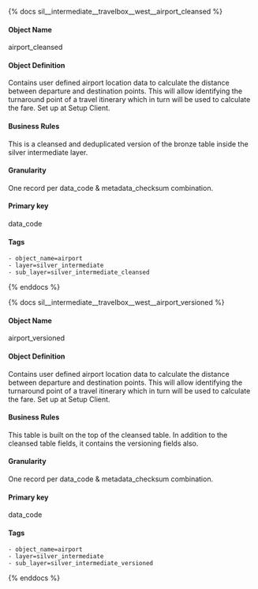 {% docs sil__intermediate__travelbox__west__airport_cleansed %}

#### Object Name
airport_cleansed

#### Object Definition
Contains user defined airport location data to calculate the distance between departure and destination points. This will allow identifying the turnaround point of a travel itinerary which in turn will be used to calculate the fare. Set up at Setup Client.

#### Business Rules
This is a cleansed and deduplicated version of the bronze table inside the silver intermediate layer.

#### Granularity
One record per data_code & metadata_checksum combination.

#### Primary key
data_code

#### Tags
    - object_name=airport
    - layer=silver_intermediate
    - sub_layer=silver_intermediate_cleansed

{% enddocs %}

{% docs sil__intermediate__travelbox__west__airport_versioned %}

#### Object Name
airport_versioned

#### Object Definition
Contains user defined airport location data to calculate the distance between departure and destination points. This will allow identifying the turnaround point of a travel itinerary which in turn will be used to calculate the fare. Set up at Setup Client.

#### Business Rules
This table is built on the top of the cleansed table. In addition to the cleansed table fields, it contains the versioning fields also.

#### Granularity
One record per data_code & metadata_checksum combination.

#### Primary key
data_code

#### Tags
    - object_name=airport
    - layer=silver_intermediate
    - sub_layer=silver_intermediate_versioned

{% enddocs %}